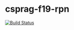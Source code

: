 # csprag-f19-rpn
[![Build Status](https://travis-ci.org/rgnaik/csprag-f19-rpn.svg?branch=master)](https://travis-ci.org/rgnaik/csprag-f19-rpn)

